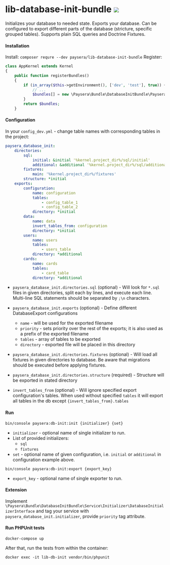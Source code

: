 lib-database-init-bundle ![](https://travis-ci.org/paysera/lib-database-init-bundle.svg?branch=master)
========================

Initializes your database to needed state.
Exports your database. Can be configured to export different parts of the database (stricture, specific grouped tables).
Supports plain SQL queries and Doctrine Fixtures.

#### Installation
Install: `composer requre --dev paysera/lib-database-init-bundle`
Register:
```php
class AppKernel extends Kernel
{
    public function registerBundles()
    {
        if (in_array($this->getEnvironment(), ['dev', 'test'], true)) {
            // ...
            $bundles[] = new \Paysera\Bundle\DatabaseInitBundle\PayseraDatabaseInitBundle();
        }
        return $bundles;
    }
```

#### Configuration
In your `config_dev.yml` - change table names with corresponding tables in the project:
```yaml
paysera_database_init:
    directories:
        sql: 
            initial: &initial '%kernel.project_dir%/sql/initial'
            additional: &additional '%kernel.project_dir%/sql/additional'
        fixtures: 
            main: '%kernel.project_dir%/fixtures'
        structure: *initial
    exports:
        configuration:
            name: configuration
            tables:
                - config_table_1
                - config_table_2
            directory: *initial
        data:
            name: data
            invert_tables_from: configuration
            directory: *initial
        users:
            name: users
            tables:
                - users_table
            directory: *additional
        cards:
            name: cards
            tables:
                - card_table
            directory: *additional
```
- `paysera_database_init.directories.sql` (optional) - 
Will look for `*.sql` files in given directories, split each by lines, and execute each line.
Multi-line SQL statements should be separated by `;\n` characters.


- `paysera_database_init.exports` (optional) - 
Define different DatabaseExport configurations
    - `name` - will be used for the exported filename
    - `priority` - sets priority over the rest of the exports; it is also used as a prefix of the exported filename
    - `tables` - array of tables to be exported
    - `directory` - exported file will be placed in this directory

- `paysera_database_init.directories.fixtures` (optional) - 
Will load all fixtures in given directories to database.
Be aware that migrations should be executed before applying fixtures.

- `paysera_database_init.directories.structure` (required) - 
Structure will be exported in stated directory

- `invert_tables_from` (optional) -
Will ignore specified export configuration's tables. 
When used without specified `tables` it will export all tables in the db except `{invert_tables_from}.tables`

#### Run
`bin/console paysera:db-init:init {initializer} {set}`
* `initializer` - optional name of single initializer to run.
* List of provided initializers:
  - `sql`
  - `fixtures`
* `set` - optional name of given configuration, 
i.e. `initial` or `additional` in configuration example above.

`bin/console paysera:db-init:export {export_key}`
* `export_key` - optional name of single exporter to run.


#### Extension
Implement `\Paysera\Bundle\DatabaseInitBundle\Service\Initializer\DatabaseInitializerInterface`
and tag your service with `paysera_database_init.initializer`, provide `priority` tag attribute.

#### Run PHPUnit tests
`docker-compose up`

After that, run the tests from within the container: 

`docker exec -it lib-db-init vendor/bin/phpunit`
